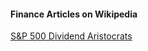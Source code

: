 
#### Finance Articles on Wikipedia

[S&P 500 Dividend Aristocrats](https://en.wikipedia.org/wiki/S%26P_500_Dividend_Aristocrats)
